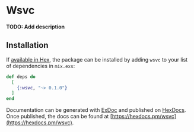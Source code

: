 # Wsvc

**TODO: Add description**

## Installation

If [available in Hex](https://hex.pm/docs/publish), the package can be installed
by adding `wsvc` to your list of dependencies in `mix.exs`:

```elixir
def deps do
  [
    {:wsvc, "~> 0.1.0"}
  ]
end
```

Documentation can be generated with [ExDoc](https://github.com/elixir-lang/ex_doc)
and published on [HexDocs](https://hexdocs.pm). Once published, the docs can
be found at [https://hexdocs.pm/wsvc](https://hexdocs.pm/wsvc).

